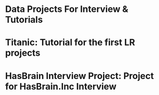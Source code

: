 # Data Projects For Interview & Tutorials 
# Titanic: Tutorial for the first LR projects 
# HasBrain Interview Project: Project for HasBrain.Inc Interview
